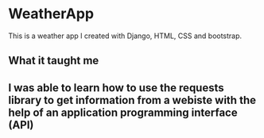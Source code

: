 # WeatherApp

This is a weather app I created with Django, HTML, CSS and bootstrap.

<h2>What it taught me<h2>
I was able to learn how to use the requests library to get information from a webiste with the help of an application programming interface (API)

